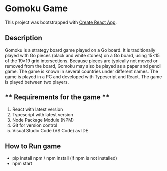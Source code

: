 # Gomoku Game

This project was bootstrapped with [Create React App](https://github.com/facebook/create-react-app).

## Description

Gomoku is a strategy board game played on a Go board. It is traditionally played with Go pieces (black and white stones) on a Go board, using 15×15 of the 19×19 grid intersections. Because pieces are typically not moved or removed from the board, Gomoku may also be played as a paper and pencil game. The game is known in several countries under different names.
The game is played in a PC and developed with Typescript and React. The game is played between two players.

## ** Requirements for the game **
1. React with latest version
2. Typescript with latest version
3. Node Package Module (NPM)
4. Git for version control
5. Visual Studio Code (VS Code) as IDE

## **How to Run game**
- pip install npm / npm install (if npm is not installed)
- npm start
